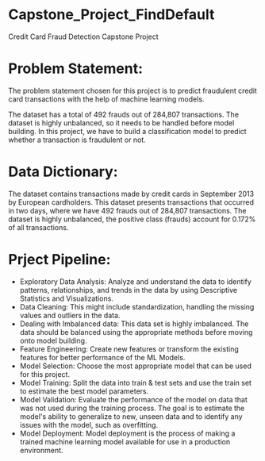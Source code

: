 # Capstone_Project_FindDefault
Credit Card Fraud Detection Capstone Project

# Problem Statement:
The problem statement chosen for this project is to predict fraudulent credit card transactions with the help of machine learning models.

The dataset has a total of 492 frauds out of 284,807 transactions. The dataset is highly unbalanced, so it needs to be handled before model building. In this project, we have to build a classification model to predict whether a transaction is fraudulent or not.

# Data Dictionary:  
  
The dataset contains transactions made by credit cards in September 2013 by European cardholders. This dataset presents transactions that occurred in two days, where we have 492 frauds out of 284,807 transactions. The dataset is highly unbalanced, the positive class (frauds) account for 0.172% of all transactions.

# Prject Pipeline:

- Exploratory Data Analysis: Analyze and understand the data to identify patterns, relationships, and trends in the data by using Descriptive Statistics and Visualizations.
- Data Cleaning: This might include standardization, handling the missing values and outliers in the data.
- Dealing with Imbalanced data: This data set is highly imbalanced. The data should be balanced using the appropriate methods before moving onto model building.
- Feature Engineering: Create new features or transform the existing features for better performance of the ML Models.
- Model Selection: Choose the most appropriate model that can be used for this project.
- Model Training: Split the data into train & test sets and use the train set to estimate the best model parameters.
- Model Validation: Evaluate the performance of the model on data that was not used during the training process. The goal is to estimate the model's ability to generalize to new, unseen data and to identify any issues with the model, such as overfitting.
- Model Deployment: Model deployment is the process of making a trained machine learning model available for use in a production environment.

